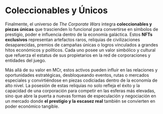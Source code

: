 # Coleccionables y Únicos

Finalmente, el universo de _The Corporate Wars_ integra **coleccionables y piezas únicas** que trascienden lo funcional para convertirse en símbolos de prestigio, poder e influencia dentro de la economía galáctica. Estos **NFTs exclusivos** representan artefactos raros, reliquias de civilizaciones desaparecidas, premios de campañas únicas o logros vinculados a grandes hitos económicos y políticos. Cada uno posee un valor simbólico y cultural que refuerza el estatus de sus propietarios en la red de corporaciones y entidades del juego.

Más allá de su valor en MCr, estos activos pueden influir en las relaciones y oportunidades estratégicas, desbloqueando eventos, rutas o mercados especiales y convirtiéndose en piezas codiciadas dentro de la economía de alto nivel. La posesión de estas reliquias no solo refleja el éxito y la capacidad de una corporación para competir en las esferas más elevadas, sino que abre la puerta a nuevas formas de especulación y negociación en un mercado donde **el prestigio y la escasez real** también se convierten en poder económico tangible.
